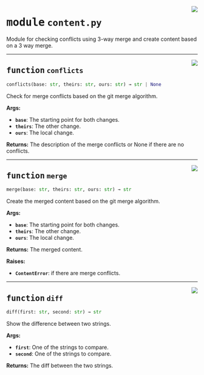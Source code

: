 <!-- markdownlint-disable -->

<a href="../src/gatekeeper/content.py#L0"><img align="right" style="float:right;" src="https://img.shields.io/badge/-source-cccccc?style=flat-square"></a>

# <kbd>module</kbd> `content.py`
Module for checking conflicts using 3-way merge and create content based on a 3 way merge. 


---

<a href="../src/gatekeeper/content.py#L20"><img align="right" style="float:right;" src="https://img.shields.io/badge/-source-cccccc?style=flat-square"></a>

## <kbd>function</kbd> `conflicts`

```python
conflicts(base: str, theirs: str, ours: str) → str | None
```

Check for merge conflicts based on the git merge algorithm. 



**Args:**
 
 - <b>`base`</b>:  The starting point for both changes. 
 - <b>`theirs`</b>:  The other change. 
 - <b>`ours`</b>:  The local change. 



**Returns:**
 The description of the merge conflicts or None if there are no conflicts. 


---

<a href="../src/gatekeeper/content.py#L38"><img align="right" style="float:right;" src="https://img.shields.io/badge/-source-cccccc?style=flat-square"></a>

## <kbd>function</kbd> `merge`

```python
merge(base: str, theirs: str, ours: str) → str
```

Create the merged content based on the git merge algorithm. 



**Args:**
 
 - <b>`base`</b>:  The starting point for both changes. 
 - <b>`theirs`</b>:  The other change. 
 - <b>`ours`</b>:  The local change. 



**Returns:**
 The merged content. 



**Raises:**
 
 - <b>`ContentError`</b>:  if there are merge conflicts. 


---

<a href="../src/gatekeeper/content.py#L100"><img align="right" style="float:right;" src="https://img.shields.io/badge/-source-cccccc?style=flat-square"></a>

## <kbd>function</kbd> `diff`

```python
diff(first: str, second: str) → str
```

Show the difference between two strings. 



**Args:**
 
 - <b>`first`</b>:  One of the strings to compare. 
 - <b>`second`</b>:  One of the strings to compare. 



**Returns:**
 The diff between the two strings. 


